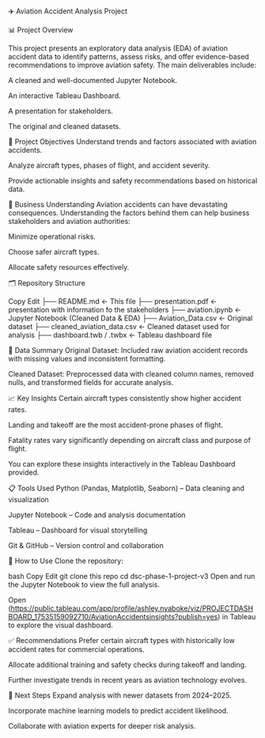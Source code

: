 ✈️ Aviation Accident Analysis Project

📊 Project Overview

This project presents an exploratory data analysis (EDA) of aviation accident data to identify patterns, assess risks, and offer evidence-based recommendations to improve aviation safety. The main deliverables include:

A cleaned and well-documented Jupyter Notebook.

An interactive Tableau Dashboard.

A  presentation for stakeholders.

The original and cleaned datasets.

🎯 Project Objectives
Understand trends and factors associated with aviation accidents.

Analyze aircraft types, phases of flight, and accident severity.

Provide actionable insights and safety recommendations based on historical data.

🧠 Business Understanding
Aviation accidents can have devastating consequences. Understanding the factors behind them can help business stakeholders and aviation authorities:

Minimize operational risks.

Choose safer aircraft types.

Allocate safety resources effectively.

🗂️ Repository Structure

Copy
Edit
├── README.md               <- This file
├── presentation.pdf        <-  presentation with information fo the stakeholders
├── aviation.ipynb          <- Jupyter Notebook (Cleaned Data & EDA)
├── Aviation_Data.csv       <- Original dataset
├── cleaned_aviation_data.csv <- Cleaned dataset used for analysis
├── dashboard.twb / .twbx   <- Tableau dashboard file

🧹 Data Summary
Original Dataset: Included raw aviation accident records with missing values and inconsistent formatting.

Cleaned Dataset: Preprocessed data with cleaned column names, removed nulls, and transformed fields for accurate analysis.

📈 Key Insights
Certain aircraft types consistently show higher accident rates.

Landing and takeoff are the most accident-prone phases of flight.

Fatality rates vary significantly depending on aircraft class and purpose of flight.

You can explore these insights interactively in the Tableau Dashboard provided.

📋 Tools Used
Python (Pandas, Matplotlib, Seaborn) – Data cleaning and visualization

Jupyter Notebook – Code and analysis documentation

Tableau – Dashboard for visual storytelling

Git & GitHub – Version control and collaboration

📎 How to Use
Clone the repository:

bash
Copy
Edit
git clone this repo
cd dsc-phase-1-project-v3
Open and run the Jupyter Notebook to view the full analysis.

Open (https://public.tableau.com/app/profile/ashley.nyaboke/viz/PROJECTDASHBOARD_17535159092710/AviationAccidentsinsights?publish=yes) in Tableau to explore the visual dashboard.

✅ Recommendations
Prefer certain aircraft types with historically low accident rates for commercial operations.

Allocate additional training and safety checks during takeoff and landing.

Further investigate trends in recent years as aviation technology evolves.

📌 Next Steps
Expand analysis with newer datasets from 2024–2025.

Incorporate machine learning models to predict accident likelihood.

Collaborate with aviation experts for deeper risk analysis.

